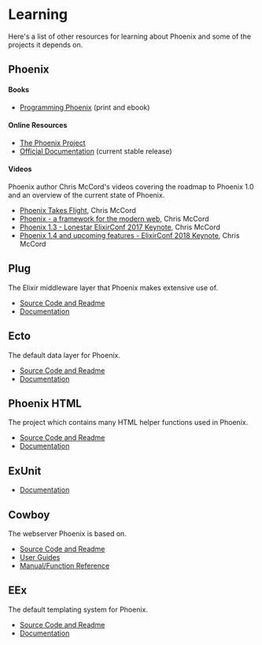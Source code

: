# Learning

Here's a list of other resources for learning about Phoenix and some of the projects it depends on.

## Phoenix

#### Books
- [Programming Phoenix](https://pragprog.com/book/phoenix/programming-phoenix) (print and ebook)

#### Online Resources
- [The Phoenix Project](https://github.com/phoenixframework/phoenix)
- [Official Documentation](https://hexdocs.pm/phoenix/) (current stable release)

#### Videos
Phoenix author Chris McCord's videos covering the roadmap to Phoenix 1.0 and an overview of the current state of Phoenix.
- [Phoenix Takes Flight](http://www.chrismccord.com/blog/2015/05/09/elixirconfeu-keynote-phoenix-takes-flight/), Chris McCord
- [Phoenix - a framework for the modern web](https://vimeo.com/131633172), Chris McCord
- [Phoenix 1.3 - Lonestar ElixirConf 2017 Keynote](https://www.youtube.com/watch?v=tMO28ar0lW8), Chris McCord
- [Phoenix 1.4 and upcoming features - ElixirConf 2018 Keynote](https://www.youtube.com/watch?v=Z2DU0qLfPIY), Chris McCord

## Plug
The Elixir middleware layer that Phoenix makes extensive use of.
- [Source Code and Readme](https://github.com/elixir-lang/plug)
- [Documentation](https://hexdocs.pm/plug)

## Ecto
The default data layer for Phoenix.
- [Source Code and Readme](https://github.com/elixir-lang/ecto)
- [Documentation](https://hexdocs.pm/ecto/)

## Phoenix HTML
The project which contains many HTML helper functions used in Phoenix.
- [Source Code and Readme](https://github.com/phoenixframework/phoenix_html)
- [Documentation](https://hexdocs.pm/phoenix_html/)

## ExUnit
- [Documentation](https://hexdocs.pm/ex_unit/1.5.1/ExUnit.html)

## Cowboy
The webserver Phoenix is based on.
- [Source Code and Readme](https://github.com/ninenines/cowboy)
- [User Guides](http://ninenines.eu/docs/en/cowboy/1.0/guide/)
- [Manual/Function Reference](http://ninenines.eu/docs/en/cowboy/1.0/manual/)

## EEx
The default templating system for Phoenix.
- [Source Code and Readme](https://github.com/elixir-lang/elixir)
- [Documentation](https://hexdocs.pm/eex/1.5.1/EEx.html)
